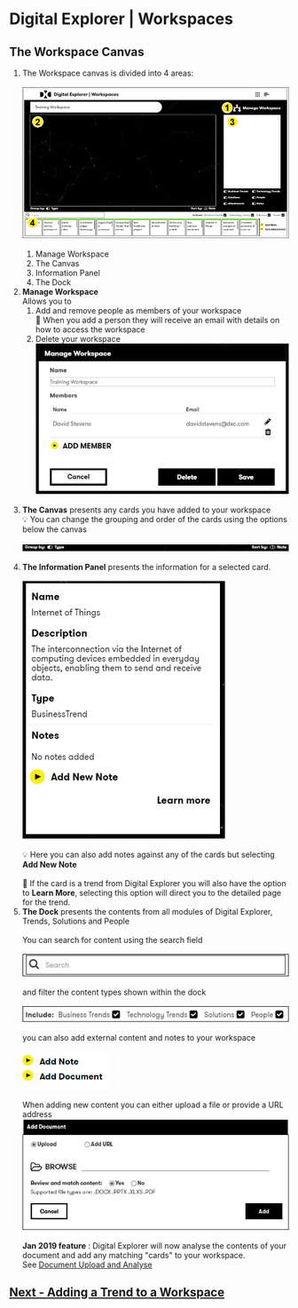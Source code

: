 # Digital Explorer | Workspaces

## The Workspace Canvas

1. The Workspace canvas is divided into 4 areas:<br>
   <br>![login](images/workspace2.png)<br><br>
    1. Manage Workspace
    1. The Canvas
    1. Information Panel
    1. The Dock
1. **Manage Workspace** <br>
 Allows you to 
    1. Add and remove people as members of your workspace<br>
    :information_desk_person: When you add a person they will receive an email with details on how to access the workspace<br>
    1. Delete your workspace
    <br>![login](images/workspace3.png)<br><br>
1. **The Canvas** presents any cards you have added to your workspace<br>
    :bulb: You can change the grouping and order of the cards using the options below the canvas<br>
    <br>![login](images/workspace4.png)<br><br>
1. **The Information Panel** presents the information for a selected card.<br>
    <br>![login](images/workspace5.png)<br><br>
    :bulb: Here you can also add notes against any of the cards but selecting **Add New Note** <br>
    <br>
    :information_desk_person: If the card is a trend from Digital Explorer you will also have the option to **Learn More**, selecting this option will direct you to the detailed page for the trend.<br>
1. **The Dock** presents the contents from all modules of Digital Explorer, Trends, Solutions and People<br>
    <br>You can search for content using the search field<br>
    <br>![login](images/workspace6.png)<br>
    <br>and filter the content types shown within the dock<br>
        <br>![login](images/workspace7.png)<br>
    <br>you can also add external content and notes to your workspace<br>
        <br>![login](images/workspace8.png)<br><br>
    When adding new content you can either upload a file or provide a URL address
        <br>![login](images/workspace9.png)<br><br>
        **Jan 2019 feature** : Digital Explorer will now analyse the contents of your document and add any matching "cards" to your workspace.<br>
        See [Document Upload and Analyse](workspaceDocuments.md)


## [Next - Adding a Trend to a Workspace](AddingaTrendtoaWorkspace.md)